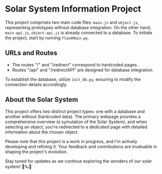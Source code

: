 # Solar System Information Project

This project comprises two main code files: `main.js` and `object.js`, representing prototypes without database integration. On the other hand, `main-api.js`, `object-api.js` is already connected to a database. To initiate the project, start by running `flaskMain.py`. 

## URLs and Routes

- The routes "/" and "/redirect" correspond to hardcoded pages.
- Routes "/api" and "/redirectAPI" are designed for database integration.
 
To establish the database, utilize `init_db.py`, ensuring to modify the connection details accordingly.

## About the Solar System

This project offers two distinct project types: one with a database and another without (hardcoded data). The primary webpage provides a comprehensive overview (a symulation of the Solar System), and when selecting an object, you're redirected to a dedicated page with detailed information about the chosen object.

Please note that this project is a work in progress, and I'm actively developing and refining it. Your feedback and contributions are invaluable in shaping the project's evolution.

Stay tuned for updates as we continue exploring the wonders of our solar system! 🌌🪐🚀
